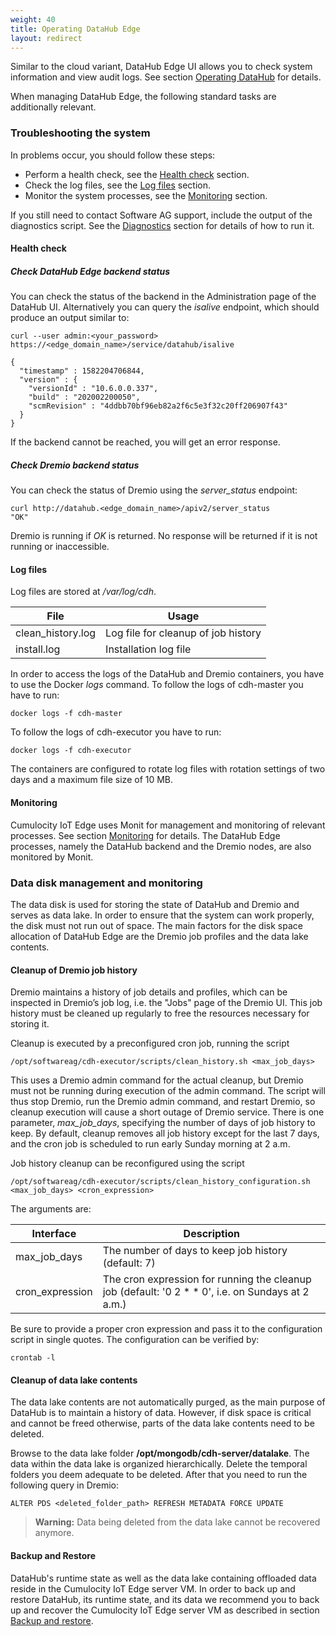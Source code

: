 ```yaml
---
weight: 40
title: Operating DataHub Edge
layout: redirect
---
```


Similar to the cloud variant, DataHub Edge UI allows you to check system information and view audit logs. See section [Operating DataHub](/datahub/operating-datahub) for details.

When managing DataHub Edge, the following standard tasks are additionally relevant.

### Troubleshooting the system

In problems occur, you should follow these steps:

- Perform a health check, see the [Health check](#health-check) section.
- Check the log files, see the [Log files](#log-files) section.
- Monitor the system processes, see the [Monitoring](#monitoring) section.

If you still need to contact Software AG support, include the output of the diagnostics script. See the [Diagnostics](/edge/operation/#diagnostics) section for details of how to run it.

#### <a name="health-check"></a>Health check

##### Check DataHub Edge backend status

You can check the status of the backend in the Administration page of the DataHub UI. Alternatively you can query the *isalive* endpoint, which should produce an output similar to:

```shell	
curl --user admin:<your_password> https://<edge_domain_name>/service/datahub/isalive

{
  "timestamp" : 1582204706844,
  "version" : {
    "versionId" : "10.6.0.0.337",
    "build" : "202002200050",
    "scmRevision" : "4ddbb70bf96eb82a2f6c5e3f32c20ff206907f43"
  }
}
```

If the backend cannot be reached, you will get an error response.

##### Check Dremio backend status

You can check the status of Dremio using the *server_status* endpoint:

```shell	
curl http://datahub.<edge_domain_name>/apiv2/server_status
"OK"
```
Dremio is running if *OK* is returned. No response will be returned if it is not running or inaccessible.

#### <a name="log-files"></a>Log files

Log files are stored at */var/log/cdh*.

| File | Usage |
| -----   | -----   |
| clean_history.log | Log file for cleanup of job history |
| install.log | Installation log file |

In order to access the logs of the DataHub and Dremio containers, you have to use the Docker *logs* command. To follow the logs of cdh-master you have to run:

```shell	
docker logs -f cdh-master
```

 To follow the logs of cdh-executor you have to run:

```shell	
docker logs -f cdh-executor
```

The containers are configured to rotate log files with rotation settings of two days and a maximum file size of 10 MB. 

#### <a name="monitoring"></a>Monitoring
Cumulocity IoT Edge uses Monit for management and monitoring of relevant processes. See section [Monitoring](/edge/operation/#monitoring) for details. The DataHub Edge processes, namely the DataHub backend and the Dremio nodes, are also monitored by Monit.

### Data disk management and monitoring

The data disk is used for storing the state of DataHub and Dremio and serves as data lake. In order to ensure that the system can work properly, the disk must not run out of space. The main factors for the disk space allocation of DataHub Edge are the Dremio job profiles and the data lake contents.

#### Cleanup of Dremio job history

Dremio maintains a history of job details and profiles, which can be inspected in Dremio’s job log, i.e. the "Jobs" page of the Dremio UI. This job history must be cleaned up regularly to free the resources necessary for storing it.

Cleanup is executed by a preconfigured cron job, running the script

```shell	
/opt/softwareag/cdh-executor/scripts/clean_history.sh <max_job_days>
``` 

This uses a Dremio admin command for the actual cleanup, but Dremio must not be running during execution of the admin command. The script will thus stop Dremio, run the Dremio admin command, and restart Dremio, so cleanup execution will cause a short outage of Dremio service. There is one parameter, *max_job_days*, specifying the number of days of job history to keep. By default, cleanup removes all job history except for the last 7 days, and the cron job is scheduled to run early Sunday morning at 2 a.m.

Job history cleanup can be reconfigured using the script

```shell	
/opt/softwareag/cdh-executor/scripts/clean_history_configuration.sh <max_job_days> <cron_expression>
```   

The arguments are:

| Interface | Description |
| -----   | -----   |
| max_job_days | The number of days to keep job history (default: 7) |
| cron_expression | The cron expression for running the cleanup job (default: '0 2 * * 0', i.e. on Sundays at 2 a.m.) |

Be sure to provide a proper cron expression and pass it to the configuration script in single quotes. The configuration can be verified by:

```shell	
crontab -l
```

#### Cleanup of data lake contents

The data lake contents are not automatically purged, as the main purpose of DataHub is to maintain a history of data. However, if disk space is critical and cannot be freed otherwise, parts of the data lake contents need to be deleted.

Browse to the data lake folder **/opt/mongodb/cdh-server/datalake**. The data within the data lake is organized hierarchically. Delete the temporal folders you deem adequate to be deleted. After that you need to run the following query in Dremio:

```
ALTER PDS <deleted_folder_path> REFRESH METADATA FORCE UPDATE
```

>**Warning:** Data being deleted from the data lake cannot be recovered anymore.

#### Backup and Restore

DataHub's runtime state as well as the data lake containing offloaded data reside in the Cumulocity IoT Edge server VM. In order to back up and restore DataHub, its runtime state, and its data we recommend you to back up and recover the Cumulocity IoT Edge server VM as described in section [Backup and restore](/edge/operation/#backup-restore).